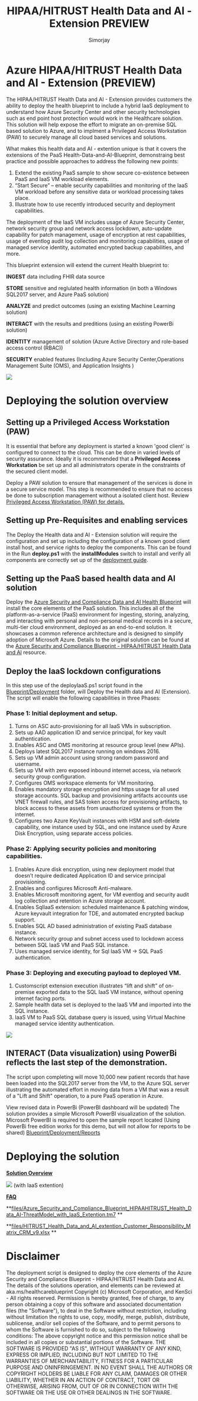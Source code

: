 ﻿---
title: HIPAA/HITRUST Health Data and AI - Extension PREVIEW
description: Guidance for deploying the on premise host, and PAW for the Health Data & AI Blueprint
author: Simorjay 
ms.date: 07/12/2018
---

# Azure HIPAA/HITRUST Health Data and AI - Extension (PREVIEW)




The HIPAA/HITRUST Health Data and AI - Extension provides customers the ability to deploy the health blueprint to include a hybrid IaaS deployment to understand how Azure Security Center and other 
security technologies such as end point host protection would work in the Healthcare solution.
This solution will help expose the effort to migrate an on-premise SQL based solution to Azure, and to implment a Privileged Access Workstation (PAW) to securely manage all cloud based services and solutions.

What makes this health data and AI - extention unique is that it covers the extensions of the PaaS Health-Data-and-AI-Blueprint, demonstraing best practice and possible approaches to address the following new points:

1.	Extend the existing PaaS sample to show secure co-existence between PaaS and IaaS VM workload elements.
2.	“Start Secure” – enable security capabilities and monitoring of the IaaS VM workload before any sensitive data or workload processing takes place.
3.	Illustrate how to use recently introduced security and deployment capabilities.

The deployment of the IaaS VM includes usage of Azure Security Center, network security group and network access lockdown, auto-update capability for patch management, usage of encryption at rest capabilities, usage of eventlog audit log collection and monitoring capabilities, usage of managed service identity, automated encrypted backup capabilities, and more.

This blueprint extension will extend the current Health blueprint to:

**INGEST** data including FHIR data source

**STORE** sensitive and reglulated health information (in both a Windows SQL2017 server, and Azure PaaS solution)

**ANALYZE** and predict outcomes (using an existing Machine Learning solution)

**INTERACT** with the results and preditions (using an existing PowerBi solution)

**IDENTITY** management of solution (Azure Active Directory and role-based access control (RBAC))

**SECURITY** enabled features (Including Azure Security Center,Operations Management Suite (OMS), and Application Insights
)


![](images/design2.png)


# Deploying the solution overview

## Setting up a Privileged Access Workstation (PAW) ##

It is essential that before any deployment is started a known 'good client' is configured to connect to the cloud. This can be done in varied levels of security assurance. Ideally it is recommended that a **Privileged Access Workstation** be set up and all administrators operate in the constraints of the secured client model.

Deploy a PAW solution to ensure that management of the services is done in a secure service model. 
This step is recommended to ensure that no access be done to subscription management without a isolated client host. 
Review [Privileged Access Workstation (PAW) for details.](https://docs.microsoft.com/en-us/windows-server/identity/securing-privileged-access/privileged-access-workstations)

## Setting up Pre-Requisites and enabling services ##

The Deploy the Health data and AI - Extension solution will require the configuration and set up including the configuration of a known good client install host, and service rights to deploy the components. This can be found in the Run **deploy.ps1** with the **installModules** switch to install and verify all components are correctly set up of the [deployment guide](./deployment.md).

## Setting up the PaaS based health data and AI solution ##

Deploy the [Azure Security and Compliance Data and AI Health Blueprint](https://github.com/Azure/Azure-Health-Extension) will install the core elements of the PaaS solution. This includes all of the platform-as-a-service (PaaS) environment for ingesting, storing, analyzing, and interacting with personal and non-personal medical records in a secure, multi-tier cloud environment, deployed as an end-to-end solution. It showcases a common reference architecture and is designed to simplify adoption of Microsoft Azure.
Details to the original solution can be found at the [Azure Security and Compliance Blueprint - HIPAA/HITRUST Health Data and AI](https://docs.microsoft.com/en-us/azure/security/blueprints/azure-health) resource.

## Deploy the IaaS lockdown configurations ##
In this step use of the deployIaaS.ps1 script found in the [Blueprint/Deployment](./Deployment) folder, will Deploy the Health data and AI (Extension). The script will enable the following capabilities
in three Phases:

### Phase 1:  Initial deployment and setup. ###
1.	Turns on ASC auto-provisioning for all IaaS VMs in subscription.
2.	Sets up AAD application ID and service principal, for key vault authentication.
3.	Enables ASC and OMS monitoring at resource group level (new APIs).
4.	Deploys latest SQL2017 instance running on windows 2016.
5.	Sets up VM admin account using strong random password and username.
6.	Sets up VM with zero exposed inbound internet access, via network security group configuration.
7.	Configures OMS workspace elements for VM monitoring.
8.	Enables mandatory storage encryption and https usage for all used storage accounts.  SQL backup and provisioning artifacts accounts use VNET firewall rules, and SAS token access for provisioning artifacts, to block access to these assets from unauthorized systems or from the internet.
9.	Configures two Azure KeyVault instances with HSM and soft-delete capability, one instance used by SQL, and one instance used by Azure Disk Encryption, using separate access policies.
### Phase 2:  Applying security policies and monitoring capabilities. ###
1.	Enables Azure disk encryption, using new deployment model that doesn’t require dedicated Application ID and service principal provisioning.
2.	Enables and configures Microsoft Anti-malware.
3.	Enables Microsoft monitoring agent, for VM eventlog and security audit log collection and retention in Azure storage account.
4.	Enables SqlIaaS extension: scheduled maintenance & patching window, Azure keyvault integration for TDE, and automated encrypted backup support.
5.	Enables SQL AD based administration of existing PaaS database instance.
6.	Network security group and subnet access used to lockdown access between SQL IaaS VM and PaaS SQL instance.
7.	Uses managed service identity, for Sql IaaS VM -> SQL PaaS authentication.
### Phase 3: Deploying and executing payload to deployed VM. ###
1.	Customscript extension execution illustrates “lift and shift” of on-premise exported data to the SQL IaaS VM instance, without opening internet facing ports.
2.	Sample health data set is deployed to the IaaS VM and imported into the SQL instance.
3.	IaaS VM to PaaS SQL database query is issued, using Virtual Machine managed service identity authentication.




![](images/ra2.png)

## INTERACT (Data visualization) using PowerBi reflects the last step of the demonstration. ##

The script upon completing will move 10,000 new patient records that have been loaded into the SQL2017 server from the VM, to the Azure SQL server illustrating the automated effort in moving data from a VM that was a result of a "Lift and Shift" operation, to a pure PaaS operation in Azure.


 View revised data in PowerBi (PowerBI dashboard will be updated)
The solution provides a simple Microsoft PowerBI visualization of the solution. Microsoft PowerBI is required to open the sample report located (Using PowerBi free edition works for this demo, but will not allow for reports to be shared) [Blueprint/Deployment/Reports](https://github.com/Azure/Azure-Health-Extension) 








# Deploying the solution 


**[Solution Overview](./readme.md)** 


[![](./images/deploy.png)](./deployment.md) (with IaaS extention)

**[FAQ](./faq.md)** 

**[files/Azure_Security_and_Compliance_Blueprint_HIPAAHITRUST_Health_Data_AI-ThreatModel_with_IaaS_Extention.tm7](https://github.com/Azure/Azure-Health-Extension) **


**[files/HITRUST_Health_Data_and_AI_extention_Customer_Responsibility_Matrix_CRM_v9.xlsx](https://github.com/Azure/Azure-Health-Extension) **




# Disclaimer


 The deployment script is designed to deploy the core elements of the Azure Security and Compliance Blueprint - HIPAA/HITRUST Health Data and AI. The details of the solutions operation, and elements can be reviewed at aka.ms/healthcareblueprint
Copyright (c) Microsoft Corporation, and KenSci - All rights reserved.
Permission is hereby granted, free of charge, to any person obtaining a copy of this software and associated documentation files (the "Software"), to deal in the Software without restriction, including without limitation the rights  to use, copy, modify, merge, publish, distribute, sublicense, and/or sell copies of the Software, and to permit persons to whom the Software is  furnished to do so, subject to the following conditions:
The above copyright notice and this permission notice shall be included in all copies or substantial portions of the Software.
THE SOFTWARE IS PROVIDED "AS IS", WITHOUT WARRANTY OF ANY KIND, EXPRESS OR IMPLIED, INCLUDING BUT NOT LIMITED TO THE WARRANTIES OF MERCHANTABILITY,  FITNESS FOR A PARTICULAR PURPOSE AND ONINFRINGEMENT. IN NO EVENT SHALL THE AUTHORS OR COPYRIGHT HOLDERS BE LIABLE FOR ANY CLAIM, DAMAGES OR OTHER LIABILITY, WHETHER IN AN ACTION OF CONTRACT, TORT OR OTHERWISE, ARISING FROM, OUT OF OR IN CONNECTION WITH THE SOFTWARE OR THE USE OR OTHER DEALINGS IN THE SOFTWARE.




